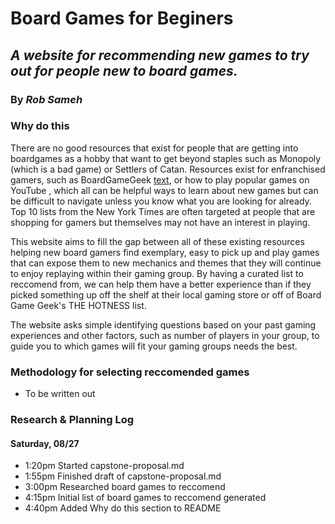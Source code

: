 # Board Games for Beginers

## _A website for recommending new games to try out for people new to board games._

### By _**Rob Sameh**_

### Why do this

There are no good resources that exist for people that are getting into boardgames as a hobby that want to get beyond staples such as Monopoly (which is a bad game) or Settlers of Catan. Resources exist for enfranchised gamers, such as BoardGameGeek [text](https://),  or how to play popular games on YouTube , which all can be helpful ways to learn about new games but can be difficult to navigate unless you know what you are looking for already. Top 10 lists from the New York Times are often targeted at people that are shopping for gamers but themselves may not have an interest in playing.

This website aims to fill the gap between all of these existing resources helping new board gamers find exemplary, easy to pick up and play games that can expose them to new mechanics and themes that they will continue to enjoy replaying within their gaming group. By having a curated list to reccomend from, we can help them have a better experience than if they picked something up off the shelf at their local gaming store or off of Board Game Geek's THE HOTNESS list.

The website asks simple identifying questions based on your past gaming experiences and other factors, such as number of players in your group, to guide you to which games will fit your gaming groups needs the best.

### Methodology for selecting reccomended games

* To be written out

### Research & Planning Log

#### Saturday, 08/27

* 1:20pm Started capstone-proposal.md
* 1:55pm Finished draft of capstone-proposal.md
* 3:00pm Researched board games to reccomend
* 4:15pm Initial list of board games to reccomend generated
* 4:40pm Added Why do this section to README
